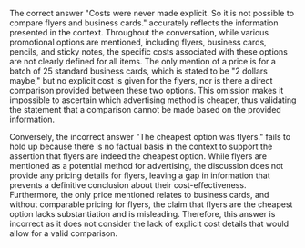 The correct answer "Costs were never made explicit. So it is not possible to compare flyers and business cards." accurately reflects the information presented in the context. Throughout the conversation, while various promotional options are mentioned, including flyers, business cards, pencils, and sticky notes, the specific costs associated with these options are not clearly defined for all items. The only mention of a price is for a batch of 25 standard business cards, which is stated to be "2 dollars maybe," but no explicit cost is given for the flyers, nor is there a direct comparison provided between these two options. This omission makes it impossible to ascertain which advertising method is cheaper, thus validating the statement that a comparison cannot be made based on the provided information.

Conversely, the incorrect answer "The cheapest option was flyers." fails to hold up because there is no factual basis in the context to support the assertion that flyers are indeed the cheapest option. While flyers are mentioned as a potential method for advertising, the discussion does not provide any pricing details for flyers, leaving a gap in information that prevents a definitive conclusion about their cost-effectiveness. Furthermore, the only price mentioned relates to business cards, and without comparable pricing for flyers, the claim that flyers are the cheapest option lacks substantiation and is misleading. Therefore, this answer is incorrect as it does not consider the lack of explicit cost details that would allow for a valid comparison.